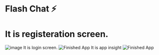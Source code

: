 


# Flash Chat ⚡️




# It is registeration screen.
![image](https://user-images.githubusercontent.com/46338841/87244445-08631280-c45b-11ea-8c06-3245e4d3463e.jpg)
It is login screen.
![Finished App](https://drive.google.com/file/d/1xag7not-l4Lz1NM9N7MDEXOT4beaaoYB/view?usp=sharing)
It is app insight
![Finished App](https://drive.google.com/file/d/1xa9qVj5Xiz6B7LdKckbtjIH4YZPa3G69/view?usp=sharing)
